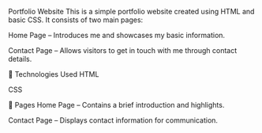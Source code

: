 Portfolio Website
This is a simple portfolio website created using HTML and basic CSS. It consists of two main pages:

Home Page – Introduces me and showcases my basic information.

Contact Page – Allows visitors to get in touch with me through contact details.

🔧 Technologies Used
HTML

CSS

📂 Pages
Home Page – Contains a brief introduction and highlights.

Contact Page – Displays contact information for communication.
